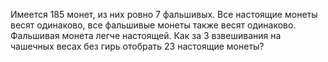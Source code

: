 Имеется 185 монет, из них ровно 7 фальшивых. Все  настоящие монеты весят одинаково, все фальшивые монеты также весят одинаково. Фальшивая монета легче настоящей. Как за 3 взвешивания на чашечных весах без гирь отобрать 23 настоящие монеты?